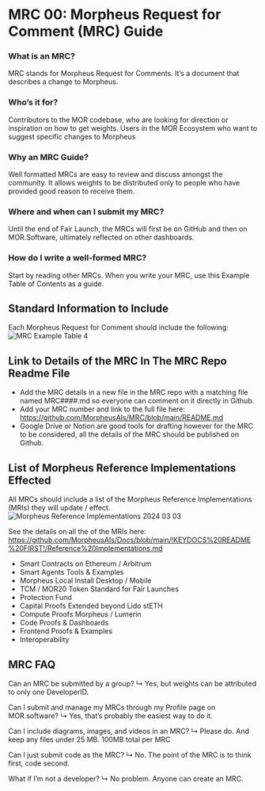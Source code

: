 # MRC 00: Morpheus Request for Comment (MRC) Guide

### What is an MRC?
MRC stands for Morpheus Request for Comments.  It’s a document that describes a change to Morpheus. 

### Who’s it for?
Contributors to the MOR codebase, who are looking for direction or inspiration on how to get weights. 
Users in the MOR Ecosystem who want to suggest specific changes to Morpheus

### Why an MRC Guide?
Well formatted MRCs are easy to review and discuss amongst the community. 
It allows weights to be distributed only to people who have provided good reason to receive them. 

### Where and when can I submit my MRC?
Until the end of Fair Launch, the MRCs will first be on GitHub and then on MOR.Software, ultimately reflected on other dashboards. 

### How do I write a well-formed MRC?
Start by reading other MRCs.  When you write your MRC, use this Example Table of Contents as a guide. 

## Standard Information to Include
Each Morpheus Request for Comment should include the following:	
![MRC Example Table 4](https://github.com/MorpheusAIs/MRC/assets/1563345/bab289d6-87ec-4c89-ac76-7ab12607fb11)

## Link to Details of the MRC In The MRC Repo Readme File
- Add the MRC details in a new file in the MRC repo with a matching file named MRC####.md so everyone can comment on it directly in Github.
- Add your MRC number and link to the full file here: https://github.com/MorpheusAIs/MRC/blob/main/README.md
- Google Drive or Notion are good tools for drafting however for the MRC to be considered, all the details of the MRC should be published on Github.

## List of Morpheus Reference Implementations Effected
All MRCs should include a list of the Morpheus Reference Implementations (MRIs) they will update / effect.
![Morpheus Reference Implementations 2024 03 03](https://github.com/MorpheusAIs/MRC/assets/1563345/16cea869-03e9-405e-b281-aa084089c698)

See the details on all the of the MRIs here: https://github.com/MorpheusAIs/Docs/blob/main/!KEYDOCS%20README%20FIRST!/Reference%20Implementations.md
- Smart Contracts on Ethereum / Arbitrum
- Smart Agents Tools & Examples
- Morpheus Local Install Desktop / Mobile
- TCM / MOR20 Token Standard for Fair Launches
- Protection Fund
- Capital Proofs Extended beyond Lido stETH
- Compute Proofs Morpheus / Lumerin
- Code Proofs & Dashboards
- Frontend Proofs & Examples
- Interoperability

## MRC FAQ

Can an MRC be submitted by a group?
↳ Yes, but weights can be attributed to only one DeveloperID.   

Can I submit and manage my MRCs through my Profile page on MOR.software?
↳ Yes, that’s probably the easiest way to do it.

Can I include diagrams, images, and videos in an MRC?
↳ Please do.  And keep any files under 25 MB.  100MB total per MRC

Can I just submit code as the MRC?
↳ No.  The point of the MRC is to think first, code second.  

What if I’m not a developer?
↳ No problem.  Anyone can create an MRC.

